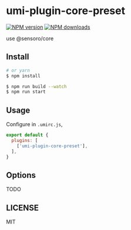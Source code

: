 # umi-plugin-core-preset

[![NPM version](https://img.shields.io/npm/v/umi-plugin-core-preset.svg?style=flat)](https://npmjs.org/package/umi-plugin-core-preset)
[![NPM downloads](http://img.shields.io/npm/dm/umi-plugin-core-preset.svg?style=flat)](https://npmjs.org/package/umi-plugin-core-preset)

use @sensoro/core

## Install

```bash
# or yarn
$ npm install
```

```bash
$ npm run build --watch
$ npm run start
```

## Usage

Configure in `.umirc.js`,

```js
export default {
  plugins: [
    ['umi-plugin-core-preset'],
  ],
}
```

## Options

TODO

## LICENSE

MIT
